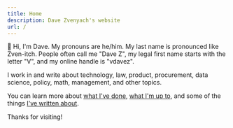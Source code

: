 ```yaml
---
title: Home
description: Dave Zvenyach's website
url: /
---
```


👋 Hi, I'm Dave. My pronouns are he/him. My last name is pronounced like Zven-itch. People often call me "Dave Z", my legal first name starts with the letter "V", and my online handle is "vdavez". 

I work in and write about technology, law, product, procurement, data science, policy, math, management, and other topics.

You can learn more about [what I've done](/about), [what I'm up to](/now), and some of the things [I've written about](/posts).

Thanks for visiting! 